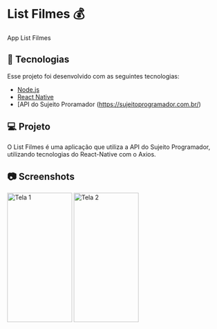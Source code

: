 # List Filmes 💰

App List Filmes

## 🚀 Tecnologias

Esse projeto foi desenvolvido com as seguintes tecnologias:

- [Node.js](https://nodejs.org/en/)
- [React Native](https://facebook.github.io/react-native/)
- [API do Sujeito Proramador (https://sujeitoprogramador.com.br/)

## 💻 Projeto

O List Filmes é uma aplicação que utiliza a API do Sujeito Programador, utilizando tecnologias do React-Native com o Axios.

## 📷 Screenshots  
<div style="flex-direction: row;">
<img style="flex-direction: row;" alt="Tela 1" src="https://drive.google.com/uc?export=view&id=1LaZLum0ehAatZMiaR5OAcna8DR7ZqSRs" width="150" height="300">
<img style="flex-direction: row;" alt="Tela 2" src="https://drive.google.com/uc?export=view&id=1S5zXX3IkOwOEE_QsRUXbZCmXAOZWzkQT" width="150" height="300">
</div>

